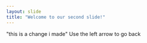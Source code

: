 ```yaml
---
layout: slide 
title: "Welcome to our second slide!"
---
```

"this is a change i made"
Use the left arrow to go back
